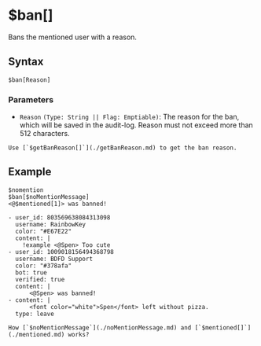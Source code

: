 # $ban[]
Bans the mentioned user with a reason.

## Syntax
```
$ban[Reason]
```

### Parameters
- `Reason` `(Type: String || Flag: Emptiable)`: The reason for the ban, which will be saved in the audit-log. Reason must not exceed more than 512 characters.

```admonish tip
Use [`$getBanReason[]`](./getBanReason.md) to get the ban reason.
```

## Example
```
$nomention
$ban[$noMentionMessage]
<@$mentioned[1]> was banned!
```

```discord yaml
- user_id: 803569638084313098
  username: RainbowKey
  color: "#E67E22"
  content: |
    !example <@Spen> Too cute
- user_id: 1009018156494368798
  username: BDFD Support
  color: "#378afa"
  bot: true
  verified: true
  content: |
      <@Spen> was banned!
- content: |
      <font color="white">Spen</font> left without pizza.
  type: leave
```

```admonish question title="What is this?"
How [`$noMentionMessage`](./noMentionMessage.md) and [`$mentioned[]`](./mentioned.md) works?
```
